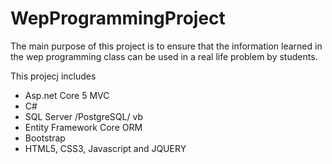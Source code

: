 # WepProgrammingProject


The main purpose of this project is to ensure that the information learned in the wep programming class can be used in a real life problem by students. 

This projecj includes 

- Asp.net Core 5 MVC
- C#
- SQL Server /PostgreSQL/ vb
- Entity Framework Core ORM
- Bootstrap 
- HTML5, CSS3, Javascript and JQUERY